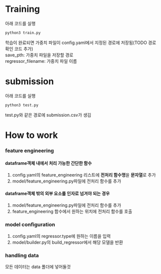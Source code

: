 # Training
아래 코드를 실행

    python3 train.py

학습이 완료되면 가중치 파일이 config.yaml에서 지정된 경로에 저장됨(TODO 경로 확인 코드 추가)  
save_pth: 가중치 파일을 저장할 경로  
regressor_filename: 가중치 파일 이름  

# submission
아래 코드를 실행

    python3 test.py

test.py와 같은 경로에 submission.csv가 생김

# How to work

### feature engineering
#### dataframe객체 내에서 처리 가능한 간단한 함수
1. config.yaml의 feature_engineering 리스트에 **전처리 함수명**을 **문자열**로 추가
2. model/feature_engineering.py파일에 전처리 함수를 추가

#### dataframe객체 밖의 외부 요소를 인자로 넘겨야 되는 경우
1. model/feature_engineering.py파일에 전처리 함수를 추가
2. feature_engineering 함수에서 원하는 위치에 전처리 함수를 호출

### model configuration
1. config.yaml의 regressor.type에 원하는 이름을 입력
2. model/builder.py의 build_regressor에서 해당 모델을 반환

### handling data
모든 데이터는 data 폴더에 넣어둘것